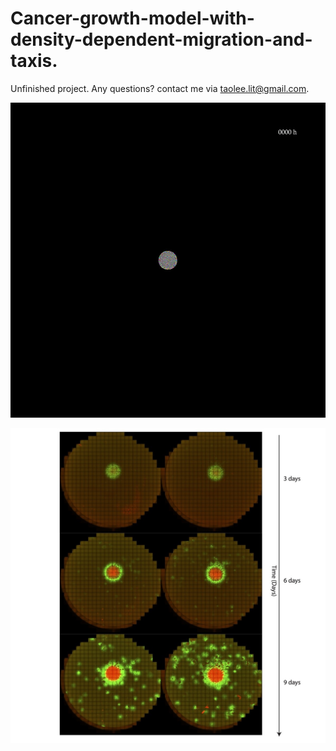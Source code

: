 # Cancer-growth-model-with-density-dependent-migration-and-taxis.

Unfinished project. Any questions? contact me via taolee.lit@gmail.com.

![image](visualization.gif)

![image](observation.jpg)






